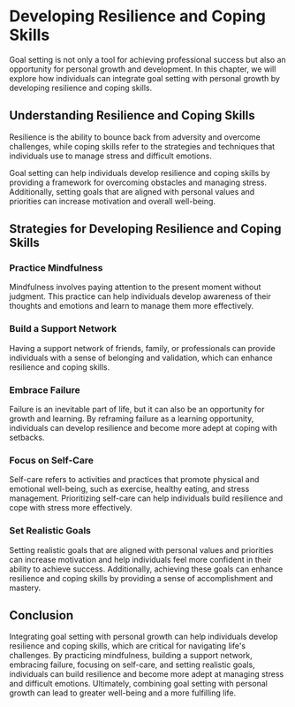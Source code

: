 Developing Resilience and Coping Skills
=================================================================================================

Goal setting is not only a tool for achieving professional success but also an opportunity for personal growth and development. In this chapter, we will explore how individuals can integrate goal setting with personal growth by developing resilience and coping skills.

Understanding Resilience and Coping Skills
------------------------------------------

Resilience is the ability to bounce back from adversity and overcome challenges, while coping skills refer to the strategies and techniques that individuals use to manage stress and difficult emotions.

Goal setting can help individuals develop resilience and coping skills by providing a framework for overcoming obstacles and managing stress. Additionally, setting goals that are aligned with personal values and priorities can increase motivation and overall well-being.

Strategies for Developing Resilience and Coping Skills
------------------------------------------------------

### Practice Mindfulness

Mindfulness involves paying attention to the present moment without judgment. This practice can help individuals develop awareness of their thoughts and emotions and learn to manage them more effectively.

### Build a Support Network

Having a support network of friends, family, or professionals can provide individuals with a sense of belonging and validation, which can enhance resilience and coping skills.

### Embrace Failure

Failure is an inevitable part of life, but it can also be an opportunity for growth and learning. By reframing failure as a learning opportunity, individuals can develop resilience and become more adept at coping with setbacks.

### Focus on Self-Care

Self-care refers to activities and practices that promote physical and emotional well-being, such as exercise, healthy eating, and stress management. Prioritizing self-care can help individuals build resilience and cope with stress more effectively.

### Set Realistic Goals

Setting realistic goals that are aligned with personal values and priorities can increase motivation and help individuals feel more confident in their ability to achieve success. Additionally, achieving these goals can enhance resilience and coping skills by providing a sense of accomplishment and mastery.

Conclusion
----------

Integrating goal setting with personal growth can help individuals develop resilience and coping skills, which are critical for navigating life's challenges. By practicing mindfulness, building a support network, embracing failure, focusing on self-care, and setting realistic goals, individuals can build resilience and become more adept at managing stress and difficult emotions. Ultimately, combining goal setting with personal growth can lead to greater well-being and a more fulfilling life.
